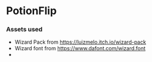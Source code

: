 # PotionFlip

### Assets used

 - Wizard Pack from https://luizmelo.itch.io/wizard-pack
 - Wizard font from https://www.dafont.com/wizard.font
 -